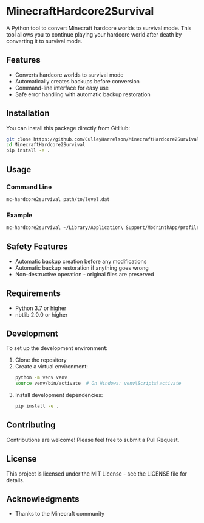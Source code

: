 # MinecraftHardcore2Survival

A Python tool to convert Minecraft hardcore worlds to survival mode. This tool allows you to continue playing your hardcore world after death by converting it to survival mode.

## Features

- Converts hardcore worlds to survival mode
- Automatically creates backups before conversion
- Command-line interface for easy use
- Safe error handling with automatic backup restoration

## Installation

You can install this package directly from GitHub:

```bash
git clone https://github.com/CulleyHarrelson/MinecraftHardcore2Survival
cd MinecraftHardcore2Survival
pip install -e .
```

## Usage

### Command Line

```bash
mc-hardcore2survival path/to/level.dat
```

### Example

```bash
mc-hardcore2survival ~/Library/Application\ Support/ModrinthApp/profiles/1.21\ VP/saves/MyWorld/level.dat
```

## Safety Features

- Automatic backup creation before any modifications
- Automatic backup restoration if anything goes wrong
- Non-destructive operation - original files are preserved

## Requirements

- Python 3.7 or higher
- nbtlib 2.0.0 or higher

## Development

To set up the development environment:

1. Clone the repository
2. Create a virtual environment:
   ```bash
   python -m venv venv
   source venv/bin/activate  # On Windows: venv\Scripts\activate
   ```
3. Install development dependencies:
   ```bash
   pip install -e .
   ```

## Contributing

Contributions are welcome! Please feel free to submit a Pull Request.

## License

This project is licensed under the MIT License - see the LICENSE file for details.

## Acknowledgments

- Thanks to the Minecraft community
